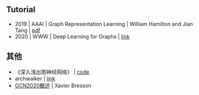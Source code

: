 ## Tutorial 
- 2019 | AAAI | Graph Representation Learning | William Hamilton and Jian Tang | [pdf](https://jian-tang.com/files/AAAI19/aaai-grltutorial-part2-gnns.pdf)
- 2020 | WWW | Deep Learning for Graphs | [link](aminer.cn/dl4g_www2020)

## 其他
- 《深入浅出图神经网络》 | [code](https://github.com/FighterLYL/GraphNeuralNetwork)
- archwalker | [link](https://archwalker.github.io/archive.html)
- [GCN2020概述](https://mp.weixin.qq.com/s/Nvgt70529OQ5f7fkGH2Pgw) | Xavier Bresson
